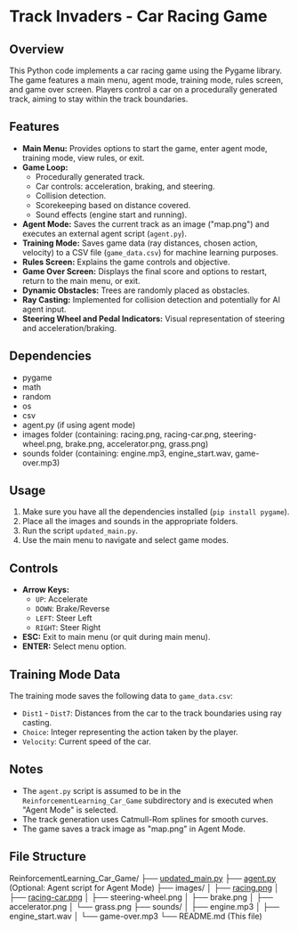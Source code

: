 # Track Invaders - Car Racing Game

## Overview

This Python code implements a car racing game using the Pygame library. The game features a main menu, agent mode, training mode, rules screen, and game over screen. Players control a car on a procedurally generated track, aiming to stay within the track boundaries.

## Features

* **Main Menu:** Provides options to start the game, enter agent mode, training mode, view rules, or exit.
* **Game Loop:**
  * Procedurally generated track.
  * Car controls: acceleration, braking, and steering.
  * Collision detection.
  * Scorekeeping based on distance covered.
  * Sound effects (engine start and running).
* **Agent Mode:** Saves the current track as an image ("map.png") and executes an external agent script (`agent.py`).
* **Training Mode:** Saves game data (ray distances, chosen action, velocity) to a CSV file (`game_data.csv`) for machine learning purposes.
* **Rules Screen:** Explains the game controls and objective.
* **Game Over Screen:** Displays the final score and options to restart, return to the main menu, or exit.
* **Dynamic Obstacles:** Trees are randomly placed as obstacles.
* **Ray Casting:** Implemented for collision detection and potentially for AI agent input.
* **Steering Wheel and Pedal Indicators:** Visual representation of steering and acceleration/braking.

## Dependencies

* pygame
* math
* random
* os
* csv
* agent.py (if using agent mode)
* images folder (containing: racing.png, racing-car.png, steering-wheel.png, brake.png, accelerator.png, grass.png)
* sounds folder (containing: engine.mp3, engine_start.wav, game-over.mp3)

## Usage

1. Make sure you have all the dependencies installed (`pip install pygame`).
2. Place all the images and sounds in the appropriate folders.
3. Run the script `updated_main.py`.
4. Use the main menu to navigate and select game modes.

## Controls

* **Arrow Keys:**
  * `UP`: Accelerate
  * `DOWN`: Brake/Reverse
  * `LEFT`: Steer Left
  * `RIGHT`: Steer Right
* **ESC:** Exit to main menu (or quit during main menu).
* **ENTER:** Select menu option.

## Training Mode Data

The training mode saves the following data to `game_data.csv`:

* `Dist1` - `Dist7`: Distances from the car to the track boundaries using ray casting.
* `Choice`: Integer representing the action taken by the player.
* `Velocity`: Current speed of the car.

## Notes

* The `agent.py` script is assumed to be in the `ReinforcementLearning_Car_Game` subdirectory and is executed when "Agent Mode" is selected.
* The track generation uses Catmull-Rom splines for smooth curves.
* The game saves a track image as "map.png" in Agent Mode.

## File Structure

ReinforcementLearning\_Car\_Game/ ├── [updated\_main.py](vscode-file://vscode-app/c:/Users/DELL/AppData/Local/Programs/Microsoft%20VS%20Code/resources/app/out/vs/code/electron-sandbox/workbench/workbench.html) ├── [agent.py](vscode-file://vscode-app/c:/Users/DELL/AppData/Local/Programs/Microsoft%20VS%20Code/resources/app/out/vs/code/electron-sandbox/workbench/workbench.html) (Optional: Agent script for Agent Mode) ├── images/ │ ├── [racing.png](vscode-file://vscode-app/c:/Users/DELL/AppData/Local/Programs/Microsoft%20VS%20Code/resources/app/out/vs/code/electron-sandbox/workbench/workbench.html) │ ├── [racing-car.png](vscode-file://vscode-app/c:/Users/DELL/AppData/Local/Programs/Microsoft%20VS%20Code/resources/app/out/vs/code/electron-sandbox/workbench/workbench.html) │ ├── steering-wheel.png │ ├── brake.png │ ├── accelerator.png │ └── grass.png ├── sounds/ │ ├── engine.mp3 │ ├── engine\_start.wav │ └── game-over.mp3 └── README.md (This file)
